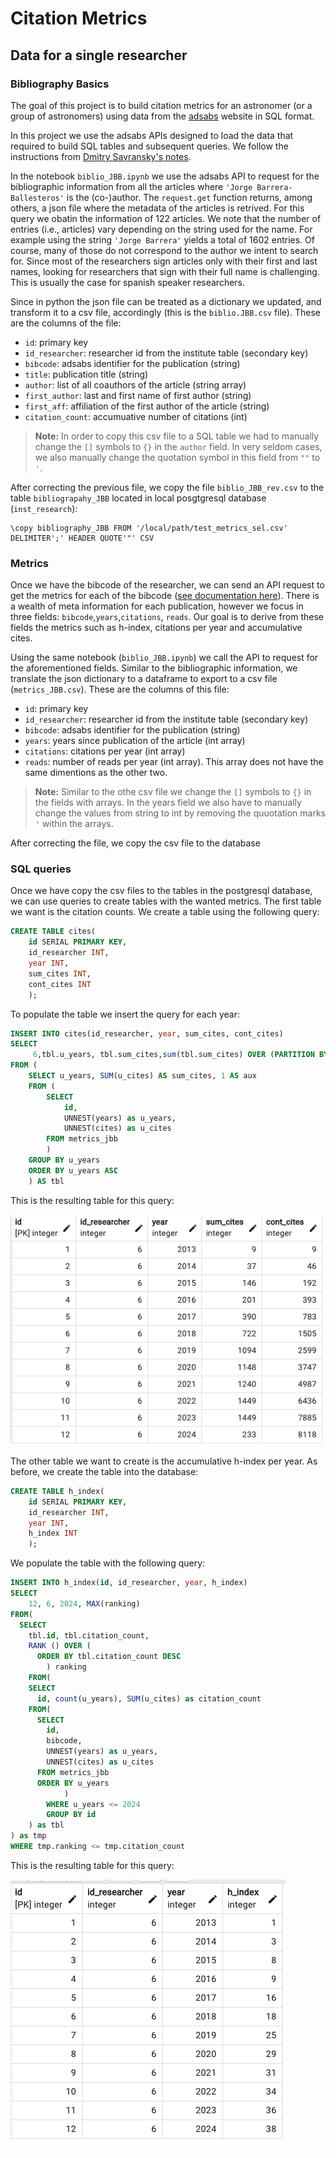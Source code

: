 # Citation Metrics

## Data for a single researcher

### Bibliography Basics

The goal of this project is to build citation metrics for an astronomer (or a group of astronomers) using data from the [adsabs](https://ui.adsabs.harvard.edu/) website in SQL format. 

In this project we use the adsabs APIs designed to load the data that required to build SQL tables and subsequent queries. We follow the instructions from [Dmitry Savransky's notes](https://gist.github.com/dsavransky). 

In the notebook ```biblio_JBB.ipynb``` we use the adsabs API to request for the bibliographic information from all the articles where `'Jorge Barrera-Ballesteros'` is the (co-)author. The `request.get` function returns, among others, a json file where the metadata of the articles is retrived. For this query we obatin the information of 122 articles. We note that the number of entries (i.e., articles) vary depending on the string used for the name. For example using the string `'Jorge Barrera'` yields a total of 1602 entries. Of course, many of those do not correspond to the author we intent to search for. Since most of the researchers sign articles only with their first and last names, looking for researchers that sign with their full name is challenging. This is usually the case for spanish speaker researchers.

Since in python the json file can be treated as a dictionary we updated, and transform it to a csv file, accordingly (this is the `biblio.JBB.csv` file). These are the columns of the file:

* `id`: primary key
* `id_researcher`: researcher id from the institute table (secondary key)
* `bibcode`: adsabs identifier for the publication (string)
* `title`: publication title (string)
* `author`: list of all coauthors of the article (string array)
* `first_author`: last and first name of first author (string)
* `first_aff`: affiliation of the first author of the article (string)
* `citation_count`: accumuative number of citations (int) 

> **Note:**
>  In order to copy this csv file to a SQL table we had to manually change the `[]` symbols to `{}` in the `author` field. In very seldom cases, we also manually change the quotation symbol in this field from `""` to `'`. 

After correcting the previous file, we copy the file `biblio_JBB_rev.csv` to the table `bibliograpahy_JBB` located in local posgtgresql database (`inst_research`):
```
\copy bibliography_JBB FROM '/local/path/test_metrics_sel.csv' DELIMITER';' HEADER QUOTE'"' CSV
```

### Metrics

Once we have the bibcode of the researcher, we can send an API request to get the metrics for each of the bibcode ([see documentation here](https://github.com/adsabs/adsabs-dev-api/blob/master/API_documentation_Python/Metrics_API_Python.ipynb)). There is a wealth of meta information for each publication, however we focus in three fields: `bibcode`,`years`,`citations`, `reads`. Our goal is to derive from these fields the metrics such as h-index, citations per year and accumulative cites. 

Using the same notebook (```biblio_JBB.ipynb```) we call the API to request for the aforementioned fields. Similar to the bibliographic information, we translate the json dictionary to a dataframe to export to a csv file (`metrics_JBB.csv`). These are the columns of this file:

* `id`: primary key
* `id_researcher`: researcher id from the institute table (secondary key)
* `bibcode`: adsabs identifier for the publication (string)
* `years`: years since publication of the article (int array)
* `citations`: citations per year (int array)
* `reads`: number of reads per year (int array). This array does not have the same dimentions as the other two.

> **Note:**
>  Similar to the othe csv file we change  the `[]` symbols to `{}` in the fields with arrays. In the years field we also have to manually change the values from string to int by removing the quuotation marks `'` within the arrays.

After correcting the file, we copy the csv file to the database 

### SQL queries

Once we have copy the csv files to the tables in the postgresql database, we can use queries to create tables with the wanted metrics. The first table we want is the citation counts. We create a table using the following query:

``` sql 
CREATE TABLE cites(
	id SERIAL PRIMARY KEY,
	id_researcher INT, 	
	year INT, 
	sum_cites INT,
	cont_cites INT	
	);	
```

To populate the table we insert the query for each year:

```sql
INSERT INTO cites(id_researcher, year, sum_cites, cont_cites)
SELECT
	 6,tbl.u_years, tbl.sum_cites,sum(tbl.sum_cites) OVER (PARTITION BY aux ORDER BY tbl.u_years) AS cum_cites 
FROM (
	SELECT u_years, SUM(u_cites) AS sum_cites, 1 AS aux
	FROM (
		SELECT 
			id, 
			UNNEST(years) as u_years, 
			UNNEST(cites) as u_cites
		FROM metrics_jbb
		)
	GROUP BY u_years
	ORDER BY u_years ASC
	) AS tbl

```
This is the resulting table for this query:

![screenshot](cites_table.png)


The other table we want to create is the accumulative h-index per year. As before, we create the table into the database:

```sql
CREATE TABLE h_index(
	id SERIAL PRIMARY KEY,
	id_researcher INT, 	
	year INT, 
	h_index INT	
	);

```

We populate the table with the following query:
```sql 
INSERT INTO h_index(id, id_researcher, year, h_index)
SELECT
	12, 6, 2024, MAX(ranking)
FROM(
  SELECT
    tbl.id, tbl.citation_count,
    RANK () OVER ( 
      ORDER BY tbl.citation_count DESC
    	) ranking
	FROM(
    SELECT
      id, count(u_years), SUM(u_cites) as citation_count
    FROM(
      SELECT
        id,
        bibcode,
        UNNEST(years) as u_years,
        UNNEST(cites) as u_cites
      FROM metrics_jbb
      ORDER BY u_years
			)	
		WHERE u_years <= 2024
		GROUP BY id
	) as tbl
) as tmp
WHERE tmp.ranking <= tmp.citation_count

```
This is the resulting table for this query:

![screenshot](hindex_table.png)


